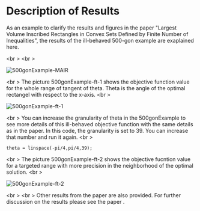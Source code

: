 # Description of Results 

As an example to clarify the results and figures in the paper "Largest Volume Inscribed Rectangles in Convex Sets Defined by Finite Number of Inequalities", the results of the ill-behaved 500-gon example are exaplained here. 



<br \>
<br \>

![500gonExample-MAIR](https://github.com/behroozim/2022.0239/assets/50671703/120261f7-5ca0-430f-8257-521e3a8bc76d)

<br \>
The picture 500gonExample-ft-1 shows the objective function value for the whole range of tangent of theta. Theta is the angle of the optimal rectangel with respect to the x-axis. 
<br \>

![500gonExample-ft-1](https://github.com/behroozim/2022.0239/assets/50671703/b99b9a73-3e04-407c-a9c8-b3b88a29b2d2)

<br \>
You can increase the granularity of theta in the 500gonExample to see more details of this ill-behaved objective function with the same details as in the paper. In this code, the granularity is set to 39. You can increase that number and run it again.
<br \>

```
theta = linspace(-pi/4,pi/4,39);
```

<br \>
The picture 500gonExample-ft-2 shows the objective fucntion value for a targeted range with more precision in the neighborhood of the optimal solution.
<br \>

![500gonExample-ft-2](https://github.com/behroozim/2022.0239/assets/50671703/80b3aa02-a319-47b6-a10b-1660229a1b84)


<br \>
<br \>
Other results from the paper are also provided. For further discussion on the results please see the paper .
